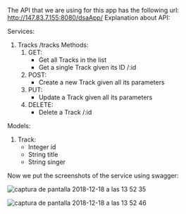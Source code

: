 The API that we are using for this app has the following url: http://147.83.7.155:8080/dsaApp/ 
Explanation about API:

Services:

1. Tracks /tracks
Methods:
	1. GET:
		- Get all Tracks in the list
		- Get a single Track given its ID /:id
	2. POST:
		- Create a new Track given all its parameters
	3. PUT: 
		- Update a Track given all its parameters
	4. DELETE:
		- Delete a Track /:id

Models:

1. Track:
	- Integer id
	- String title
	- String singer

Now we put the screenshots of the service using swagger:

![captura de pantalla 2018-12-18 a las 13 52 35](https://user-images.githubusercontent.com/43316590/50155432-538f6080-02cc-11e9-98b4-008b20e3e54d.png)


![captura de pantalla 2018-12-18 a las 13 52 46](https://user-images.githubusercontent.com/43316590/50155447-5e49f580-02cc-11e9-9746-9c42923712eb.png)
	